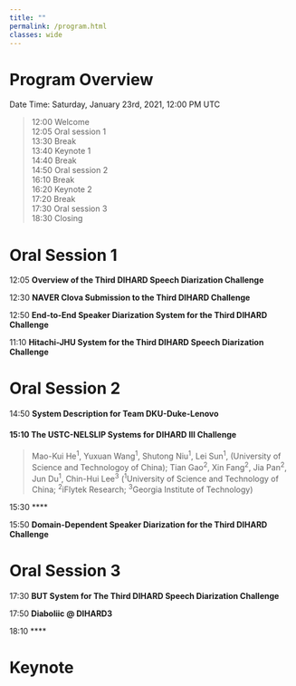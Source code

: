 ```yaml
---
title: ""
permalink: /program.html
classes: wide
---
```



# Program Overview
Date Time: Saturday, January 23rd, 2021, 12:00 PM UTC 

> 12:00	 Welcome  
> 12:05  Oral session 1  
> 13:30  Break  
> 13:40	 Keynote 1  
> 14:40	 Break  
> 14:50	 Oral session 2  
> 16:10	 Break  
> 16:20	 Keynote 2  
> 17:20	 Break  
> 17:30	 Oral session 3  
> 18:30	 Closing  

# Oral Session 1
12:05  **Overview of the Third DIHARD Speech Diarization Challenge**

12:30  **NAVER Clova Submission to the Third DIHARD Challenge**

12:50  **End-to-End Speaker Diarization System for the Third DIHARD Challenge**

11:10  **Hitachi-JHU System for the Third DIHARD Speech Diarization Challenge**

# Oral Session 2
14:50  **System Description for Team DKU-Duke-Lenovo**
       
#### 15:10  **The USTC-NELSLIP Systems for DIHARD III Challenge** ####   
> Mao-Kui He<sup>1</sup>, Yuxuan Wang<sup>1</sup>, Shutong Niu<sup>1</sup>, Lei Sun<sup>1</sup>, (University of Science and Technologoy of China); Tian Gao<sup>2</sup>, Xin Fang<sup>2</sup>, Jia Pan<sup>2</sup>, Jun Du<sup>1</sup>, Chin-Hui Lee<sup>3</sup> (<sup>1</sup>University of Science and Technology of China; <sup>2</sup>iFlytek Research; <sup>3</sup>Georgia Institute of Technology)

15:30  ****

15:50  **Domain-Dependent Speaker Diarization for the Third DIHARD Challenge**

# Oral Session 3
17:30  **BUT System for The Third DIHARD Speech Diarization Challenge**

17:50  **Diaboliic @ DIHARD3**

18:10  ****

# Keynote
